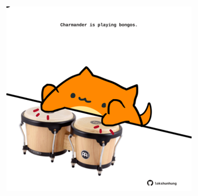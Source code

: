 <!-- built at 22/07/2023, 13:01:41 UTC -->
<p align="center">
  <img width="500" height="500" src="./ReadmeImage.svg">
</p>
